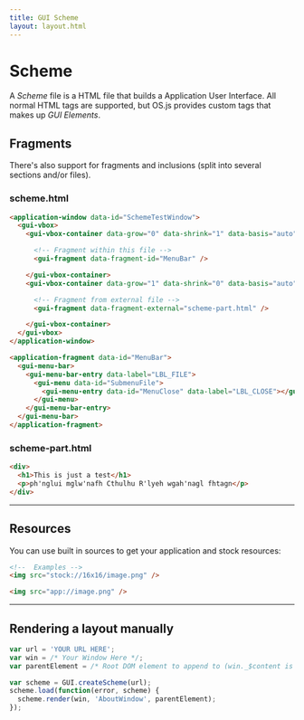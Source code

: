 ```yaml
---
title: GUI Scheme
layout: layout.html
---
```


# Scheme

A *Scheme* file is a HTML file that builds a Application User Interface. All normal HTML tags are supported, but OS.js provides custom tags that makes up *GUI Elements*.

## Fragments

There's also support for fragments and inclusions (split into several sections and/or files).

### scheme.html
```html
<application-window data-id="SchemeTestWindow">
  <gui-vbox>
    <gui-vbox-container data-grow="0" data-shrink="1" data-basis="auto">

      <!-- Fragment within this file -->
      <gui-fragment data-fragment-id="MenuBar" />

    </gui-vbox-container>
    <gui-vbox-container data-grow="1" data-shrink="0" data-basis="auto" data-fill="true">

      <!-- Fragment from external file -->
      <gui-fragment data-fragment-external="scheme-part.html" />

    </gui-vbox-container>
  </gui-vbox>
</application-window>

<application-fragment data-id="MenuBar">
  <gui-menu-bar>
    <gui-menu-bar-entry data-label="LBL_FILE">
      <gui-menu data-id="SubmenuFile">
        <gui-menu-entry data-id="MenuClose" data-label="LBL_CLOSE"></gui-menu-entry>
      </gui-menu>
    </gui-menu-bar-entry>
  </gui-menu-bar>
</application-fragment>
```

### scheme-part.html
```html
<div>
  <h1>This is just a test</h1>
  <p>ph'nglui mglw'nafh Cthulhu R'lyeh wgah'nagl fhtagn</p>
</div>
```
---

## Resources

You can use built in sources to get your application and stock resources:

```html
<!--  Examples -->
<img src="stock://16x16/image.png" />

<img src="app://image.png" />
```

---

## Rendering a layout manually

```js
var url = 'YOUR URL HERE';
var win = /* Your Window Here */;
var parentElement = /* Root DOM element to append to (win._$content is default) */;

var scheme = GUI.createScheme(url);
scheme.load(function(error, scheme) {
  scheme.render(win, 'AboutWindow', parentElement);
});
```
